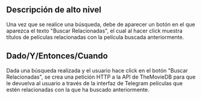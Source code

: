 ## Descripción de alto nivel

Una vez que se realice una búsqueda, debe de aparecer un botón en el que aparezca el texto "Buscar Relacionadas", el cual al hacer click muestra títulos de películas relacionadas con la película buscada anteriormente.

## Dado/Y/Entonces/Cuando

Dada una búsqueda realizada y el usuario hace click en el botón "Buscar Relacionadas", se crea una petición HTTP a la API de  TheMovieDB para que le devuelva al usuario a través de la interfaz de Telegram películas que estén relacionadas con la que ha buscado anteriormente.

